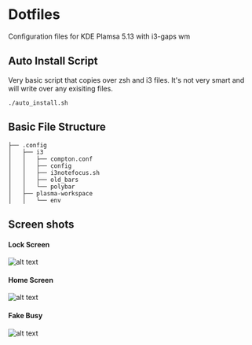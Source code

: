 # Dotfiles 
Configuration files for KDE Plamsa 5.13 with i3-gaps wm
<br>

## Auto Install Script

Very basic script that copies over zsh and i3 files. It's not very smart and will write over any exisiting files.

	./auto_install.sh

## Basic File Structure
```
├── .config
│   ├── i3
│   │   ├── compton.conf
│   │   ├── config
│   │   ├── i3notefocus.sh
│   │   ├── old_bars
│   │   └── polybar
│   ├── plasma-workspace
│   │   └── env
```

## Screen shots ##

#### Lock Screen ####
![alt text](https://github.com/akhilcjacob/dotfiles/blob/master/images/lockscreen.png)

#### Home Screen ####
![alt text](https://github.com/akhilcjacob/dotfiles/blob/master/images/only_terminal.png)

#### Fake Busy ####
![alt text](https://github.com/akhilcjacob/dotfiles/blob/master/images/code_chrome.png)

